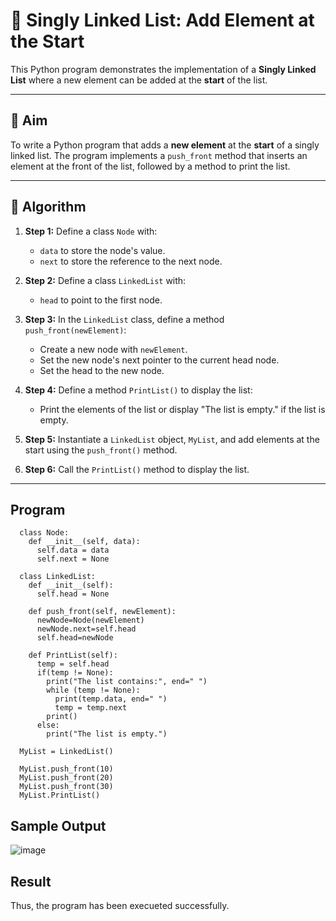 # 📝 Singly Linked List: Add Element at the Start

This Python program demonstrates the implementation of a **Singly Linked List** where a new element can be added at the **start** of the list.

---

## 🎯 Aim

To write a Python program that adds a **new element** at the **start** of a singly linked list. The program implements a `push_front` method that inserts an element at the front of the list, followed by a method to print the list.

---

## 🧠 Algorithm

1. **Step 1:** Define a class `Node` with:
   - `data` to store the node's value.
   - `next` to store the reference to the next node.
   
2. **Step 2:** Define a class `LinkedList` with:
   - `head` to point to the first node.
   
3. **Step 3:** In the `LinkedList` class, define a method `push_front(newElement)`:
   - Create a new node with `newElement`.
   - Set the new node's next pointer to the current head node.
   - Set the head to the new node.

4. **Step 4:** Define a method `PrintList()` to display the list:
   - Print the elements of the list or display "The list is empty." if the list is empty.

5. **Step 5:** Instantiate a `LinkedList` object, `MyList`, and add elements at the start using the `push_front()` method.

6. **Step 6:** Call the `PrintList()` method to display the list.

---

## Program
      class Node:
        def __init__(self, data):
          self.data = data
          self.next = None
      
      class LinkedList:
        def __init__(self):
          self.head = None
      
        def push_front(self, newElement):
          newNode=Node(newElement)
          newNode.next=self.head
          self.head=newNode
      
        def PrintList(self):
          temp = self.head
          if(temp != None):
            print("The list contains:", end=" ")
            while (temp != None):
              print(temp.data, end=" ")
              temp = temp.next
            print()
          else:
            print("The list is empty.")
      
      MyList = LinkedList()
      
      MyList.push_front(10)
      MyList.push_front(20)
      MyList.push_front(30)
      MyList.PrintList()
## Sample Output
![image](https://github.com/user-attachments/assets/299f0aab-1d74-463c-923b-aa467db1f767)


## Result
Thus, the program has been execueted successfully.


